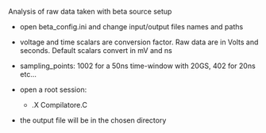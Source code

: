 Analysis of raw data taken with beta source setup

- open beta_config.ini and change input/output files names and paths
- voltage and time scalars are conversion factor. Raw data are in Volts and seconds. Default scalars convert in mV and ns
- sampling_points: 1002 for a 50ns time-window with 20GS, 402 for 20ns etc...
- open a root session:
	- .X Compilatore.C

- the output file will be in the chosen directory


